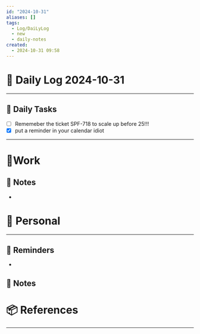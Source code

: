 ```yaml
---
id: "2024-10-31"
aliases: []
tags:
  - Log/DaiLyLog
  - new
  - daily-notes
created:
  - 2024-10-31 09:58
---
```


# 📅 Daily Log 2024-10-31

---

## 🔷 Daily Tasks

- [ ] Rememeber the ticket SPF-718 to scale up before 25!!! 
- [x] put a reminder in your calendar idiot

---

# 💼Work

## 🚀 Notes

-

# 👑 Personal

---

## 📕 Reminders

-

## 💬 Notes

# 📦 References

---

